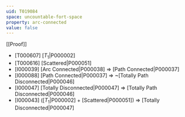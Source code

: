 ```yaml
---
uid: T019084
space: uncountable-fort-space
property: arc-connected
value: false
---
```

[[Proof]]

* [T000607] [$T_1$|P000002]
* [T000616] [Scattered|P000051]
* [I000039] [Arc Connected|P000038] => [Path Connected|P000037]
* [I000088] [Path Connected|P000037] => ~[Totally Path Disconnected|P000046]
* [I000047] [Totally Disconnected|P000047] => [Totally Path Disconnected|P000046]
* [I000043] ([$T_1$|P000002] + [Scattered|P000051]) => [Totally Disconnected|P000047]

